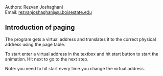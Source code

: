 Authors: Rezvan Joshaghani   
Email: rezvanjoshaghani@u.boisestate.edu

## Introduction of paging
The program gets a virtual address and translates it to the correct physical address using the page table.

To start enter a virtual address in the textbox and hit start button to start the animation.
Hit next to go to the next step.

Note: you need to hit start every time you change the virtual address.